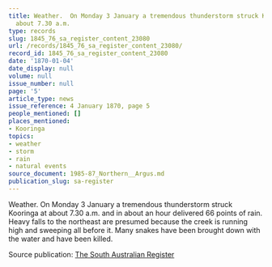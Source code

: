 ```yaml
---
title: Weather.  On Monday 3 January a tremendous thunderstorm struck Kooringa at
  about 7.30 a.m.
type: records
slug: 1845_76_sa_register_content_23080
url: /records/1845_76_sa_register_content_23080/
record_id: 1845_76_sa_register_content_23080
date: '1870-01-04'
date_display: null
volume: null
issue_number: null
page: '5'
article_type: news
issue_reference: 4 January 1870, page 5
people_mentioned: []
places_mentioned:
- Kooringa
topics:
- weather
- storm
- rain
- natural events
source_document: 1985-87_Northern__Argus.md
publication_slug: sa-register
---
```


Weather.  On Monday 3 January a tremendous thunderstorm struck Kooringa at about 7.30 a.m. and in about an hour delivered 66 points of rain.  Heavy falls to the northeast are presumed because the creek is running high and sweeping all before it.  Many snakes have been brought down with the water and have been killed.

Source publication: [The South Australian Register](/publications/sa-register/)
